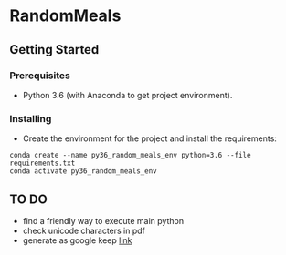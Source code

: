# RandomMeals

## Getting Started

### Prerequisites

* Python 3.6 (with Anaconda to get project environment).

### Installing

* Create the environment for the project and install the requirements: 
```
conda create --name py36_random_meals_env python=3.6 --file requirements.txt
conda activate py36_random_meals_env
```

## TO DO
* find a friendly way to execute main python
* check unicode characters in pdf
* generate as google keep [link](https://github.com/kiwiz/gkeepapi)
